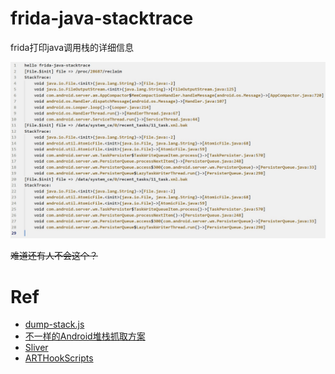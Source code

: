 # frida-java-stacktrace

frida打印java调用栈的详细信息

![](./images/Snipaste_2024-11-15_01-41-54.jpg)

~~难道还有人不会这个？~~

# Ref

- [dump-stack.js](https://gist.github.com/oleavr/f5b6c2ed05c502e5ad53271ffdda5168)
- [不一样的Android堆栈抓取方案](https://juejin.cn/post/7212809255946469432)
- [Sliver](https://github.com/Knight-ZXW/Sliver)
- [ARTHookScripts](https://github.com/axhlzy/ARTHookScripts)